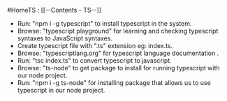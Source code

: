 #HomeTS : [[--Contents - TS--]]
- Run: "npm i -g typescript" to install typescript in the system.
- Browse: "typescript playground" for learning and checking typescript syntaxes to JavaScript syntaxes.
- Create typescript file with ".ts" extension eg: index.ts.
- Browse: "typescriptlang.org" for typescript language documentation .
- Run: "tsc index.ts" to convert typescript to javascript.
- Browse: "ts-node" to get package to install for running typescript with our node project.
- Run: "npm i -g ts-node" for installing package that allows us to use typescript in our node project.